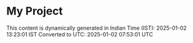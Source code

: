 # My Project

This content is dynamically generated in Indian Time (IST): 2025-01-02 13:23:01 IST
Converted to UTC: 2025-01-02 07:53:01 UTC
